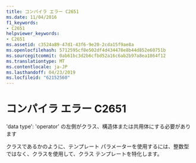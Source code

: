 ```yaml
---
title: コンパイラ エラー C2651
ms.date: 11/04/2016
f1_keywords:
- C2651
helpviewer_keywords:
- C2651
ms.assetid: c3524a89-47d1-43f6-9e20-2cda15f9ae8a
ms.openlocfilehash: 5712595cf8e502df4d434478e8b44d852e60751b
ms.sourcegitcommit: 0ab61bc3d2b6cfbd52a16c6ab2b97a8ea1864f12
ms.translationtype: MT
ms.contentlocale: ja-JP
ms.lasthandoff: 04/23/2019
ms.locfileid: "62152560"
---
```

# <a name="compiler-error-c2651"></a>コンパイラ エラー C2651

'data type': 'operator' の左側がクラス、構造体または共用体にする必要があります

クラスであるかのように、テンプレート パラメーターを使用するには、整数型ではなく、クラスを使用して、クラス テンプレートを特化します。